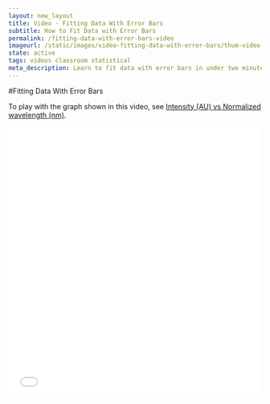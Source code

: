 ```yaml
---
layout: new_layout
title: Video - Fitting Data With Error Bars
subtitle: How to Fit Data with Error Bars
permalink: /fitting-data-with-error-bars-video
imageurl: /static/images/video-fitting-data-with-error-bars/thum-video-fitting-data-with-error-bars.png
state: active
tags: videos classroom statistical
meta_description: Learn to fit data with error bars in under two minutes. Plotly is the easiest and fastest way to make and share graphs online.
---
```


#Fitting Data With Error Bars

To play with the graph shown in this video, see [Intensity (AU) vs Normalized wavelength (nm)](https://plot.ly/2505/~chris/).

<iframe src="//player.vimeo.com/video/102276458" width="100%" height="540" frameborder="0" webkitallowfullscreen mozallowfullscreen allowfullscreen></iframe>
